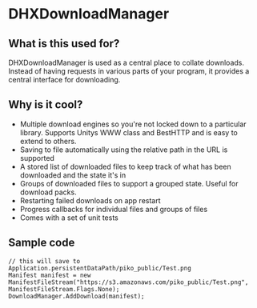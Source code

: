 # DHXDownloadManager
## What is this used for?
DHXDownloadManager is used as a central place to collate downloads. Instead of having requests in various parts of your program, it provides a central interface for downloading. 
## Why is it cool?
* Multiple download engines so you're not locked down to a particular library. Supports Unitys WWW class and BestHTTP and is easy to extend to others.
* Saving to file automatically using the relative path in the URL is supported
* A stored list of downloaded files to keep track of what has been downloaded and the state it's in
* Groups of downloaded files to support a grouped state. Useful for download packs.
* Restarting failed downloads on app restart
* Progress callbacks for individual files and groups of files
* Comes with a set of unit tests
## Sample code
```
// this will save to Application.persistentDataPath/piko_public/Test.png
Manifest manifest = new ManifestFileStream("https://s3.amazonaws.com/piko_public/Test.png", ManifestFileStream.Flags.None);
DownloadManager.AddDownload(manifest);
```
